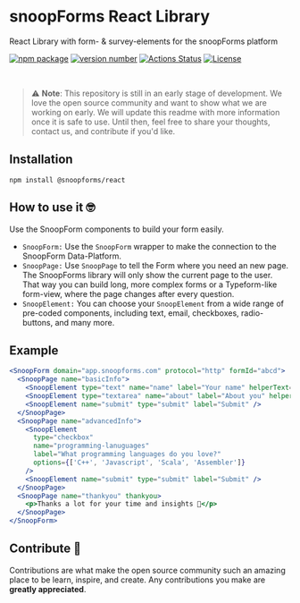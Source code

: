 # snoopForms React Library

React Library with form- & survey-elements for the snoopForms platform

[![npm package](https://img.shields.io/badge/npm%20i-@snoopforms/react)](https://www.npmjs.com/package/@snoopforms/react) [![version number](https://img.shields.io/npm/v/@snoopforms/react?color=green&label=version)](https://github.com/snoopforms/react/releases) [![Actions Status](https://github.com/snoopForms/snoopforms-react/workflows/Test/badge.svg)](https://github.com/snoopForms/snoopforms-react/actions) [![License](https://img.shields.io/github/license/snoopforms/snoopforms-react)](https://github.com/snoopForms/snoopforms-react/blob/main/LICENSE)

<br/>

> :warning: **Note**: This repository is still in an early stage of development. We love the open source community and want to show what we are working on early. We will update this readme with more information once it is safe to use. Until then, feel free to share your thoughts, contact us, and contribute if you'd like.

## Installation

```
npm install @snoopforms/react
```

## How to use it 🤓

Use the SnoopForm components to build your form easily.

- `SnoopForm:` Use the `SnoopForm` wrapper to make the connection to the SnoopForm Data-Platform.
- `SnoopPage:` Use `SnoopPage` to tell the Form where you need an new page. The SnoopForms library will only show the current page to the user. That way you can build long, more complex forms or a Typeform-like form-view, where the page changes after every question.
- `SnoopElement:` You can choose your `SnoopElement` from a wide range of pre-coded components, including text, email, checkboxes, radio-buttons, and many more.

## Example

```jsx
<SnoopForm domain="app.snoopforms.com" protocol="http" formId="abcd">
  <SnoopPage name="basicInfo">
    <SnoopElement type="text" name="name" label="Your name" helperText="Please use your real name" required />
    <SnoopElement type="textarea" name="about" label="About you" helperText="e.g. your hobbies etc." required />
    <SnoopElement name="submit" type="submit" label="Submit" />
  </SnoopPage>
  <SnoopPage name="advancedInfo">
    <SnoopElement
      type="checkbox"
      name="programming-lanuguages"
      label="What programming languages do you love?"
      options={['C++', 'Javascript', 'Scala', 'Assembler']}
    />
    <SnoopElement name="submit" type="submit" label="Submit" />
  </SnoopPage>
  <SnoopPage name="thankyou" thankyou>
    <p>Thanks a lot for your time and insights 🙏</p>
  </SnoopPage>
</SnoopForm>
```

## Contribute 🙏

Contributions are what make the open source community such an amazing place to be learn, inspire, and create. Any contributions you make are **greatly appreciated**.
